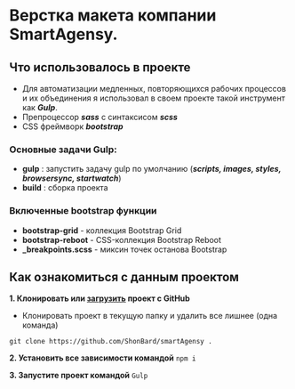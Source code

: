# Верстка макета компании SmartAgensy.

## Что использовалось в проекте
* Для автоматизации медленных, повторяющихся рабочих процессов и их объединения я использовал в своем проекте такой инструмент как ***Gulp***.
* Препроцессор ***sass*** с синтаксисом ***scss***
* CSS фреймворк ***bootstrap***
### Основные задачи Gulp:
* **gulp** : запустить задачу gulp по умолчанию (***scripts, images, styles, browsersync, startwatch***)
* **build** : сборка проекта
### Включенные bootstrap функции
 * **bootstrap-grid** - коллекция Bootstrap Grid
 * **bootstrap-reboot** - CSS-коллекция Bootstrap Reboot
 * **_breakpoints.scss** - миксин точек останова Bootstrap

## Как ознакомиться с данным проектом 
**1. Клонировать или [загрузить](https://github.com/ShonBard/Smart-Agensy/archive/refs/heads/master.zip) проект с GitHub**

* Клонировать проект в текущую папку и удалить все лишнее (одна команда)
```
git clone https://github.com/ShonBard/smartAgensy .
```
**2. Установить все зависимости  командой** `npm i`

**3. Запустите проект командой** `Gulp`
